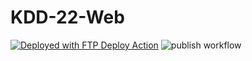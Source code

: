 # KDD-22-Web

[<img alt="Deployed with FTP Deploy Action" src="https://img.shields.io/badge/Deployed With-FTP DEPLOY ACTION-%3CCOLOR%3E?style=for-the-badge&color=2b9348">](https://github.com/SamKirkland/FTP-Deploy-Action)
![publish workflow](https://github.com/lujiaying/KDD-22-Web/actions/workflows/main.yml/badge.svg)
